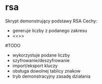 # rsa
Skrypt demonstrujący podstawy RSA
Cechy:
  - generuje liczby z podanego zakresu
  - <<<WORK IN PROGRESS>>>


  #TODO
  - wykorzystuje podane liczby
  - szyfrowanie/deszyfrowanie
  - import/eksport kluczy
  - obsługa dowolnej tablicy znakow
  - tryb demonstracyjny zasadę działania
